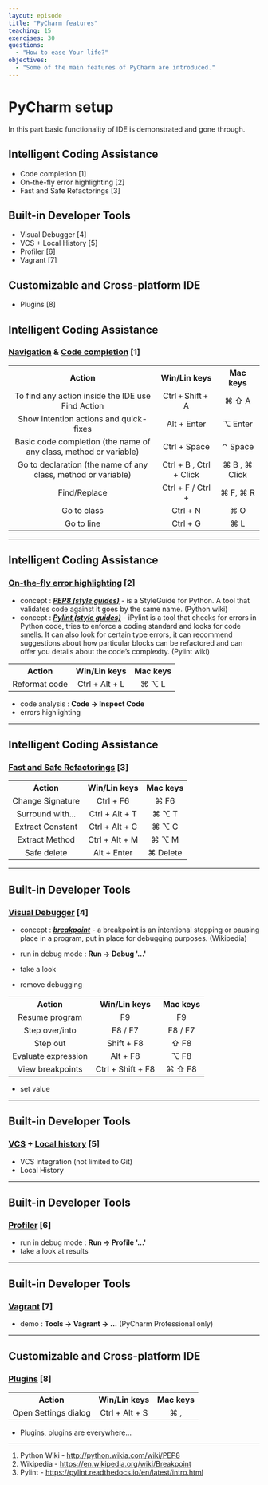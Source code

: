 ```yaml
---
layout: episode
title: "PyCharm features"
teaching: 15
exercises: 30
questions:
  - "How to ease Your life?"
objectives:
  - "Some of the main features of PyCharm are introduced."
---
```


# PyCharm setup

In this part basic functionality of IDE is demonstrated and gone through.

## Intelligent Coding Assistance
- Code completion [1]
- On-the-fly error highlighting [2]
- Fast and Safe Refactorings [3]

## Built-in Developer Tools
- Visual Debugger [4]
- VCS + Local History [5]
- Profiler [6]
- Vagrant [7]

## Customizable and Cross-platform IDE
- Plugins [8]

## Intelligent Coding Assistance

### [Navigation](https://www.jetbrains.com/help/pycharm/2016.1/navigation-in-source-code.html?search=navigation) & [Code completion](https://www.jetbrains.com/help/pycharm/2016.1/code-completion.html?search=code%20comple) [1]

<table style="width=100%;">
  <tr style="text-align: center; border: 1 px solid black; ">
    <th style="text-align: center; border: 1 px solid black; "> Action </th>
    <th style="text-align: center; border: 1 px solid black; "> Win/Lin keys </th> 
    <th style="text-align: center; border: 1 px solid black; "> Mac keys </th>
  </tr>
  <tr style="text-align: center; border: 1 px solid black; ">
    <td style="text-align: center; border: 1 px solid black; "> To find any action inside the IDE use Find Action </td>
    <td style="text-align: center; border: 1 px solid black; "> Ctrl + Shift + A </td> 
    <td style="text-align: center; border: 1 px solid black; "> ⌘ ⇧ A  </td>
  </tr>
    <tr style="text-align: center; border: 1 px solid black; ">
    <td style="text-align: center; border: 1 px solid black; "> Show intention actions and quick-fixes </td>
    <td style="text-align: center; border: 1 px solid black; "> Alt + Enter </td> 
    <td style="text-align: center; border: 1 px solid black; "> ⌥ Enter </td>
  </tr>
  <tr style="text-align: center; border: 1 px solid black; ">
    <td style="text-align: center; border: 1 px solid black; "> Basic code completion (the name of any class, method or variable) </td>
    <td style="text-align: center; border: 1 px solid black; "> Ctrl + Space </td> 
    <td style="text-align: center; border: 1 px solid black; "> ⌃ Space  </td>
  </tr>
  <tr style="text-align: center; border: 1 px solid black; ">
    <td style="text-align: center; border: 1 px solid black; "> Go to declaration (the name of any class, method or variable) </td>
    <td style="text-align: center; border: 1 px solid black; "> Ctrl + B , Ctrl + Click </td> 
    <td style="text-align: center; border: 1 px solid black; "> ⌘ B , ⌘ Click </td>
  </tr>
  <tr style="text-align: center; border: 1 px solid black; ">
    <td style="text-align: center; border: 1 px solid black; "> Find/Replace </td>
    <td style="text-align: center; border: 1 px solid black; "> Ctrl + F / Ctrl +  </td> 
    <td style="text-align: center; border: 1 px solid black; "> ⌘ F, ⌘ R </td>
  </tr>
  <tr style="text-align: center; border: 1 px solid black; ">
    <td style="text-align: center; border: 1 px solid black; "> Go to class </td>
    <td style="text-align: center; border: 1 px solid black; "> Ctrl + N </td> 
    <td style="text-align: center; border: 1 px solid black; "> ⌘ O </td>
  </tr>
  <tr style="text-align: center; border: 1 px solid black; ">
    <td style="text-align: center; border: 1 px solid black; "> Go to line </td>
    <td style="text-align: center; border: 1 px solid black; "> Ctrl + G </td> 
    <td style="text-align: center; border: 1 px solid black; "> ⌘ L </td>
  </tr>
</table>

---

## Intelligent Coding Assistance

### [On-the-fly error highlighting]() [2]

- concept : [**_PEP8 (style guides)_**](https://www.python.org/dev/peps/pep-0008/#introduction) - is a StyleGuide for Python. A tool that validates code against it goes by the same name. (Python wiki)
- concept : [**_Pylint (style guides)_**](https://pylint.readthedocs.io/en/latest/intro.html) - iPylint is a tool that checks for errors in Python code, tries to enforce a coding standard and looks for code smells. It can also look for certain type errors, it can recommend suggestions about how particular blocks can be refactored and can offer you details about the code’s complexity. (Pylint wiki)

<table style="width=100%;">
  <tr style="text-align: center; border: 1 px solid black; ">
    <th style="text-align: center; border: 1 px solid black; "> Action </th>
    <th style="text-align: center; border: 1 px solid black; "> Win/Lin keys </th> 
    <th style="text-align: center; border: 1 px solid black; "> Mac keys </th>
  </tr>
  <tr style="text-align: center; border: 1 px solid black; ">
    <td style="text-align: center; border: 1 px solid black; "> Reformat code </td>
    <td style="text-align: center; border: 1 px solid black; "> Ctrl + Alt + L </td> 
    <td style="text-align: center; border: 1 px solid black; "> ⌘ ⌥ L </td>
  </tr>
</table>


- code analysis : **Code -> Inspect Code**
- errors highlighting

---

## Intelligent Coding Assistance

### [Fast and Safe Refactorings](https://www.jetbrains.com/help/pycharm/2016.1/refactoring.html?search=refac) [3]

<table style="width=100%;">
  <tr style="text-align: center; border: 1 px solid black; ">
    <th style="text-align: center; border: 1 px solid black; "> Action </th>
    <th style="text-align: center; border: 1 px solid black; "> Win/Lin keys </th> 
    <th style="text-align: center; border: 1 px solid black; "> Mac keys </th>
  </tr>
  <tr style="text-align: center; border: 1 px solid black; ">
    <td style="text-align: center; border: 1 px solid black; "> Change Signature </td>
    <td style="text-align: center; border: 1 px solid black; "> Ctrl + F6 </td> 
    <td style="text-align: center; border: 1 px solid black; "> ⌘ F6 </td>
  </tr>
  <tr style="text-align: center; border: 1 px solid black; ">
    <td style="text-align: center; border: 1 px solid black; "> Surround with... </td>
    <td style="text-align: center; border: 1 px solid black; "> Ctrl + Alt + T </td> 
    <td style="text-align: center; border: 1 px solid black; "> ⌘ ⌥ T </td>
  </tr>
  <tr style="text-align: center; border: 1 px solid black; ">
    <td style="text-align: center; border: 1 px solid black; "> Extract Constant </td>
    <td style="text-align: center; border: 1 px solid black; "> Ctrl + Alt + C </td> 
    <td style="text-align: center; border: 1 px solid black; "> ⌘ ⌥ C </td>
  </tr>
  <tr style="text-align: center; border: 1 px solid black; ">
    <td style="text-align: center; border: 1 px solid black; "> Extract Method </td>
    <td style="text-align: center; border: 1 px solid black; "> Ctrl + Alt + M </td> 
    <td style="text-align: center; border: 1 px solid black; "> ⌘ ⌥ M </td>
  </tr>
  <tr style="text-align: center; border: 1 px solid black; ">
    <td style="text-align: center; border: 1 px solid black; "> Safe delete </td>
    <td style="text-align: center; border: 1 px solid black; "> Alt + Enter </td> 
    <td style="text-align: center; border: 1 px solid black; "> ⌘ Delete </td>
  </tr>
</table>

---

## Built-in Developer Tools

### [Visual Debugger](https://www.jetbrains.com/help/pycharm/2016.1/debugger.html?search=debugger) [4]

- concept : [**_breakpoint_**](https://en.wikipedia.org/wiki/Breakpoint) - a breakpoint is an intentional stopping or pausing place in a program, put in place for debugging purposes. (Wikipedia)

- run in debug mode : **Run -> Debug '...'**
- take a look
- remove debugging

<table style="width=100%;">
  <tr style="text-align: center; border: 1 px solid black; ">
    <th style="text-align: center; border: 1 px solid black; "> Action </th>
    <th style="text-align: center; border: 1 px solid black; "> Win/Lin keys </th> 
    <th style="text-align: center; border: 1 px solid black; "> Mac keys </th>
  </tr>
  <tr style="text-align: center; border: 1 px solid black; ">
    <td style="text-align: center; border: 1 px solid black; "> Resume program </td>
    <td style="text-align: center; border: 1 px solid black; "> F9 </td> 
    <td style="text-align: center; border: 1 px solid black; "> F9 </td>
  </tr>
  <tr style="text-align: center; border: 1 px solid black; ">
    <td style="text-align: center; border: 1 px solid black; "> Step over/into </td>
    <td style="text-align: center; border: 1 px solid black; "> F8 / F7 </td> 
    <td style="text-align: center; border: 1 px solid black; "> F8 / F7 </td>
  </tr>
  <tr style="text-align: center; border: 1 px solid black; ">
    <td style="text-align: center; border: 1 px solid black; "> Step out </td>
    <td style="text-align: center; border: 1 px solid black; "> Shift + F8 </td> 
    <td style="text-align: center; border: 1 px solid black; "> ⇧ F8 </td>
  </tr>
  <tr style="text-align: center; border: 1 px solid black; ">
    <td style="text-align: center; border: 1 px solid black; "> Evaluate expression </td>
    <td style="text-align: center; border: 1 px solid black; "> Alt + F8 </td> 
    <td style="text-align: center; border: 1 px solid black; "> ⌥ F8 </td>
  </tr>
  <tr style="text-align: center; border: 1 px solid black; ">
    <td style="text-align: center; border: 1 px solid black; "> View breakpoints </td>
    <td style="text-align: center; border: 1 px solid black; "> Ctrl + Shift + F8 </td> 
    <td style="text-align: center; border: 1 px solid black; "> ⌘ ⇧ F8 </td>
  </tr>
</table>


- set value

---

## Built-in Developer Tools

### [VCS](https://www.jetbrains.com/help/pycharm/2016.1/version-control-with-pycharm.html) + [Local history](https://www.jetbrains.com/help/pycharm/2016.1/local-history.html?search=local%20history) [5]

- VCS integration (not limited to Git)
- Local History

---

## Built-in Developer Tools

### [Profiler](https://www.jetbrains.com/help/pycharm/2016.1/profiler.html) [6]

- run in debug mode : **Run -> Profile '...'**
- take a look at results

---

## Built-in Developer Tools

### [Vagrant](https://www.jetbrains.com/help/pycharm/2016.1/vagrant.html?search=vagrant) [7]

- demo : **Tools -> Vagrant -> ...** (PyCharm Professional only)

---

## Customizable and Cross-platform IDE

### [Plugins](https://www.jetbrains.com/help/pycharm/2016.1/plugins.html?search=plugins) [8]

<table style="width=100%;">
  <tr style="text-align: center; border: 1 px solid black; ">
    <th style="text-align: center; border: 1 px solid black; "> Action </th>
    <th style="text-align: center; border: 1 px solid black; "> Win/Lin keys </th> 
    <th style="text-align: center; border: 1 px solid black; "> Mac keys </th>
  </tr>
  <tr style="text-align: center; border: 1 px solid black; ">
    <td style="text-align: center; border: 1 px solid black; "> Open Settings dialog </td>
    <td style="text-align: center; border: 1 px solid black; "> Ctrl + Alt + S </td> 
    <td style="text-align: center; border: 1 px solid black; "> ⌘ , </td>
  </tr>
</table>


- Plugins, plugins are everywhere... 

___

1. Python Wiki - http://python.wikia.com/wiki/PEP8
2. Wikipedia - https://en.wikipedia.org/wiki/Breakpoint
3. Pylint - https://pylint.readthedocs.io/en/latest/intro.html
